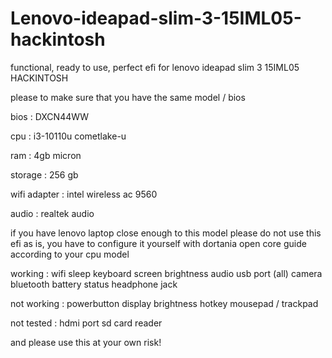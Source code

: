 # Lenovo-ideapad-slim-3-15IML05-hackintosh
functional, ready to use, perfect efi for lenovo ideapad slim 3 15IML05 HACKINTOSH

please to make sure that you have the same model / bios 

bios : DXCN44WW 

cpu : i3-10110u cometlake-u

ram : 4gb micron

storage : 256 gb

wifi adapter : intel wireless ac 9560

audio : realtek audio

if you have lenovo laptop close enough to this model please do not use this efi as is, you have to configure it yourself with dortania open core guide according to your cpu model

working :
wifi
sleep
keyboard
screen brightness
audio
usb port (all)
camera
bluetooth
battery status
headphone jack

not working :
powerbutton
display brightness hotkey
mousepad / trackpad

not tested :
hdmi port
sd card reader

and please use this at your own risk!
